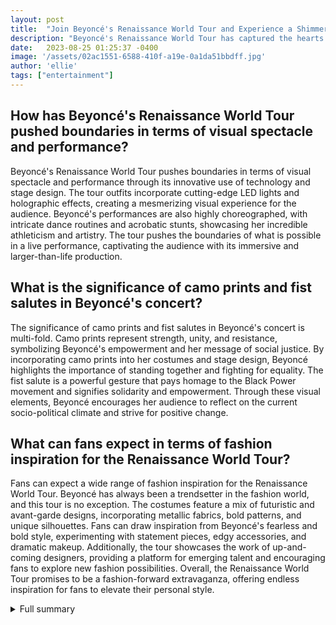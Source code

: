 ```yaml
---
layout: post
title:  "Join Beyoncé's Renaissance World Tour and Experience a Shimmering Human Disco Ball"
description: "Beyoncé's Renaissance World Tour has captured the hearts of fans all over the globe with its thrilling live performances, showcasing her extraordinary talent and captivating charisma. As the tour approaches its final month, Beyoncé has added an exciting twist to the shows, inviting her fans to join her in creating a mesmerizing spectacle."
date:   2023-08-25 01:25:37 -0400
image: '/assets/02ac1551-6588-410f-a19e-0a1da51bbdff.jpg'
author: 'ellie'
tags: ["entertainment"]
---
```


## How has Beyoncé's Renaissance World Tour pushed boundaries in terms of visual spectacle and performance?
Beyoncé's Renaissance World Tour pushes boundaries in terms of visual spectacle and performance through its innovative use of technology and stage design. The tour outfits incorporate cutting-edge LED lights and holographic effects, creating a mesmerizing visual experience for the audience. Beyoncé's performances are also highly choreographed, with intricate dance routines and acrobatic stunts, showcasing her incredible athleticism and artistry. The tour pushes the boundaries of what is possible in a live performance, captivating the audience with its immersive and larger-than-life production.

## What is the significance of camo prints and fist salutes in Beyoncé's concert?
The significance of camo prints and fist salutes in Beyoncé's concert is multi-fold. Camo prints represent strength, unity, and resistance, symbolizing Beyoncé's empowerment and her message of social justice. By incorporating camo prints into her costumes and stage design, Beyoncé highlights the importance of standing together and fighting for equality. The fist salute is a powerful gesture that pays homage to the Black Power movement and signifies solidarity and empowerment. Through these visual elements, Beyoncé encourages her audience to reflect on the current socio-political climate and strive for positive change.

## What can fans expect in terms of fashion inspiration for the Renaissance World Tour?
Fans can expect a wide range of fashion inspiration for the Renaissance World Tour. Beyoncé has always been a trendsetter in the fashion world, and this tour is no exception. The costumes feature a mix of futuristic and avant-garde designs, incorporating metallic fabrics, bold patterns, and unique silhouettes. Fans can draw inspiration from Beyoncé's fearless and bold style, experimenting with statement pieces, edgy accessories, and dramatic makeup. Additionally, the tour showcases the work of up-and-coming designers, providing a platform for emerging talent and encouraging fans to explore new fashion possibilities. Overall, the Renaissance World Tour promises to be a fashion-forward extravaganza, offering endless inspiration for fans to elevate their personal style.


<details>
        <summary>Full summary</summary>
<p>Beyoncé's Renaissance World Tour is an unparalleled experience that combines music, performance, and style to create a truly unforgettable spectacle. As the tour reaches its climax, fans can look forward to joining Beyoncé in creating a shimmering human disco ball, celebrating her artistry and enjoying an evening of pure entertainment. Don't miss out on the opportunity to be part of this historic event!</p>
<h2>Tour Details</h2>
<p>The remaining tour dates and cities include Phoenix, Las Vegas, San Francisco, Inglewood, Seattle, Dallas, Houston, New Orleans, and Kansas City. Fans from all corners of the country eagerly anticipate Beyoncé's arrival in their cities, ready to witness her extraordinary talent firsthand.</p>
<p>Tickets for the Renaissance World Tour are still available for purchase online from Ticketmaster and other resale sites. With the demand for Beyoncé's performances at an all-time high, fans are encouraged to secure their tickets as soon as possible to ensure they don't miss out on this unforgettable experience.</p>
<h2>Fashion Inspiration</h2>
<p>For those seeking the perfect outfit to rock at the concert, we've got you covered. Check out our recommendations for silver clothing and accessories that will make you shine as brightly as Beyoncé herself. From stunning metallic dresses to sparkling accessories, we've gathered the latest trends to help you create a fashion statement that perfectly matches the energy and style of the Renaissance World Tour.</p>
<h2>Visual Spectacle</h2>
<p>Known for her groundbreaking visual albums, Beyoncé continues to push boundaries with the Renaissance World Tour. While no videos have been released from her latest album, "Renaissance," fans can expect a feast for the eyes. The tour outfits showcase a fusion of Beyoncé's iconic styles and a futuristic aesthetic, with each costume meticulously designed to captivate the audience.</p>
<h2>Interpolations and Inspirations</h2>
<p>During her set, Beyoncé incorporates interpolations of songs by her predecessors, paying tribute to their influence on her musical journey. The screen displays quotes from great minds such as Albert Einstein and Jim Morrison, adding depth and thought-provoking elements to the performance. This blend of artistry and entertainment elevates Beyoncé's show to a whole new level.</p>
<h2>Camo Prints and Fist Salutes</h2>
<p>In the middle stretch of the concert, Beyoncé and her dancers take the stage clad in camo print attire, creating a powerful visual impact. The use of camo prints symbolizes strength and unity, amplifying the message and energy of the performance. Together with her entourage, Beyoncé holds their fists in the air, a nod to a powerful salute from her iconic 2016 Super Bowl Halftime Show.</p>
<h2>Unforgettable Moments in Detroit</h2>
<p>Beyoncé is bringing a musical renaissance to Detroit, where she will perform at Ford Field on Wednesday. The concert is a 2½-hour extravaganza divided into six acts, featuring a blend of old hits and tracks from her 'Renaissance' album. Tickets are still available, with resale prices ranging from $179 to $7,700, giving fans the opportunity to witness Beyoncé's extraordinary talent live.</p>
<p>A Note on Ford Field Policies</p>
<p>For attendees of the Detroit concert, it is important to note Ford Field's bag policy. Clear bags not exceeding 12 inches x 6 inches x 12 inches are permitted, along with small clutch bags and camera cases not exceeding 4.5 inches x 6.5 inches. The venue allows small personal cameras, portable chargers, medically necessary items, infant items in a clear bag, handmade signs or posters, battery-operated clothing or signs, and seat cushions not exceeding 15 inches x 15 inches. However, attendees should be aware that various items, including stickers, confetti, balloons, noisemakers, banners, large flags, food, beverages, selfie sticks, aerosol cans, drones, marijuana, and any illegal substances, are prohibited.</p>
<h2>Join the Renaissance</h2>
<p>Beyoncé's Renaissance World Tour is an unparalleled experience that combines music, performance, and style to create a truly unforgettable spectacle. As the tour reaches its climax, fans can look forward to joining Beyoncé in creating a shimmering human disco ball, celebrating her artistry and enjoying an evening of pure entertainment. Don't miss out on the opportunity to be part of this historic event!</p>
<p>Ticket information, tour dates, and fashion inspiration can be found on the official Beyoncé website and various ticket outlets. Secure your spot and prepare to witness an extraordinary performance by the one and only Queen Bey. It's time to embrace the Renaissance and let the music guide your soul.</p>
</details>
